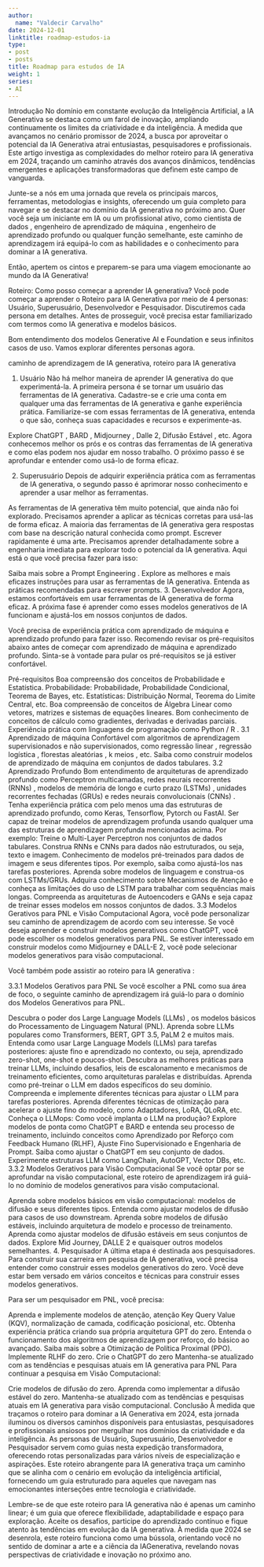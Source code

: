 ```yaml
---
author:
  name: "Valdecir Carvalho"
date: 2024-12-01
linktitle: roadmap-estudos-ia
type:
- post
- posts
title: Roadmap para estudos de IA
weight: 1
series:
- AI
---
```



Introdução
No domínio em constante evolução da Inteligência Artificial, a IA Generativa se destaca como um farol de inovação, ampliando continuamente os limites da criatividade e da inteligência. À medida que avançamos no cenário promissor de 2024, a busca por aproveitar o potencial da IA ​​Generativa atrai entusiastas, pesquisadores e profissionais. Este artigo investiga as complexidades do melhor roteiro para IA generativa em 2024, traçando um caminho através dos avanços dinâmicos, tendências emergentes e aplicações transformadoras que definem este campo de vanguarda.

Junte-se a nós em uma jornada que revela os principais marcos, ferramentas, metodologias e insights, oferecendo um guia completo para navegar e se destacar no domínio da IA ​​generativa no próximo ano. Quer você seja um iniciante em IA ou um profissional ativo, como cientista de dados , engenheiro de aprendizado de máquina , engenheiro de aprendizado profundo ou qualquer função semelhante, este caminho de aprendizagem irá equipá-lo com as habilidades e o conhecimento para dominar a IA generativa.



Então, apertem os cintos e preparem-se para uma viagem emocionante ao mundo da IA ​​Generativa!

Roteiro: Como posso começar a aprender IA generativa?
Você pode começar a aprender o Roteiro para IA Generativa por meio de 4 personas: Usuário, Superusuário, Desenvolvedor e Pesquisador. Discutiremos cada persona em detalhes. Antes de prosseguir, você precisa estar familiarizado com termos como IA generativa e modelos básicos.

Bom entendimento dos modelos Generative AI e Foundation e seus infinitos casos de uso.
Vamos explorar diferentes personas agora.


caminho de aprendizagem de IA generativa, roteiro para IA generativa
1. Usuário
Não há melhor maneira de aprender IA generativa do que experimentá-la. A primeira persona é se tornar um usuário das ferramentas de IA generativa. Cadastre-se e crie uma conta em qualquer uma das ferramentas de IA generativa e ganhe experiência prática. Familiarize-se com essas ferramentas de IA generativa, entenda o que são, conheça suas capacidades e recursos e experimente-as.

Explore ChatGPT , BARD , Midjourney , Dalle 2, Difusão Estável , etc.
Agora conhecemos melhor os prós e os contras das ferramentas de IA generativa e como elas podem nos ajudar em nosso trabalho. O próximo passo é se aprofundar e entender como usá-lo de forma eficaz.

2. Superusuário
Depois de adquirir experiência prática com as ferramentas de IA generativa, o segundo passo é aprimorar nosso conhecimento e aprender a usar melhor as ferramentas.

As ferramentas de IA generativa têm muito potencial, que ainda não foi explorado. Precisamos aprender a aplicar as técnicas corretas para usá-las de forma eficaz. A maioria das ferramentas de IA generativa gera respostas com base na descrição natural conhecida como prompt. Escrever rapidamente é uma arte. Precisamos aprender detalhadamente sobre a engenharia imediata para explorar todo o potencial da IA ​​generativa. Aqui está o que você precisa fazer para isso:

Saiba mais sobre a Prompt Engineering .
Explore as melhores e mais eficazes instruções para usar as ferramentas de IA generativa.
Entenda as práticas recomendadas para escrever prompts.
3. Desenvolvedor
Agora, estamos confortáveis ​​em usar ferramentas de IA generativa de forma eficaz. A próxima fase é aprender como esses modelos generativos de IA funcionam e ajustá-los em nossos conjuntos de dados.

Você precisa de experiência prática com aprendizado de máquina e aprendizado profundo para fazer isso. Recomendo revisar os pré-requisitos abaixo antes de começar com aprendizado de máquina e aprendizado profundo. Sinta-se à vontade para pular os pré-requisitos se já estiver confortável.

Pré-requisitos
Boa compreensão dos conceitos de Probabilidade e Estatística.
Probabilidade: Probabilidade, Probabilidade Condicional, Teorema de Bayes, etc.
Estatísticas: Distribuição Normal, Teorema do Limite Central, etc.
Boa compreensão de conceitos de Álgebra Linear como vetores, matrizes e sistemas de equações lineares.
Bom conhecimento de conceitos de cálculo como gradientes, derivadas e derivadas parciais.
Experiência prática com linguagens de programação como Python / R .
3.1 Aprendizado de máquina
Confortável com algoritmos de aprendizagem supervisionados e não supervisionados, como regressão linear , regressão logística , florestas aleatórias , k meios , etc.
Saiba como construir modelos de aprendizado de máquina em conjuntos de dados tabulares.
3.2 Aprendizado Profundo
Bom entendimento de arquiteturas de aprendizado profundo como Perceptron multicamadas, redes neurais recorrentes (RNNs) , modelos de memória de longo e curto prazo (LSTMs) , unidades recorrentes fechadas (GRUs) e redes neurais convolucionais (CNNs) .
Tenha experiência prática com pelo menos uma das estruturas de aprendizado profundo, como Keras, Tensorflow, Pytorch ou FastAI.
Ser capaz de treinar modelos de aprendizagem profunda usando qualquer uma das estruturas de aprendizagem profunda mencionadas acima. Por exemplo:
Treine o Multi-Layer Perceptron nos conjuntos de dados tabulares.
Construa RNNs e CNNs para dados não estruturados, ou seja, texto e imagem.
Conhecimento de modelos pré-treinados para dados de imagem e seus diferentes tipos. Por exemplo, saiba como ajustá-los nas tarefas posteriores.
Aprenda sobre modelos de linguagem e construa-os com LSTMs/GRUs.
Adquira conhecimento sobre Mecanismos de Atenção e conheça as limitações do uso de LSTM para trabalhar com sequências mais longas.
Compreenda as arquiteturas de Autoencoders e GANs e seja capaz de treinar esses modelos em nossos conjuntos de dados.
3.3 Modelos Gerativos para PNL e Visão Computacional
Agora, você pode personalizar seu caminho de aprendizagem de acordo com seu interesse. Se você deseja aprender e construir modelos generativos como ChatGPT, você pode escolher os modelos generativos para PNL. Se estiver interessado em construir modelos como Midjourney e DALL-E 2, você pode selecionar modelos generativos para visão computacional.

Você também pode assistir ao roteiro para IA generativa :


3.3.1 Modelos Gerativos para PNL
Se você escolher a PNL como sua área de foco, o seguinte caminho de aprendizagem irá guiá-lo para o domínio dos Modelos Generativos para PNL.

Descubra o poder dos Large Language Models (LLMs) , os modelos básicos do Processamento de Linguagem Natural (PNL).
Aprenda sobre LLMs populares como Transformers, BERT, GPT 3.5, PaLM 2 e muitos mais.
Entenda como usar Large Language Models (LLMs) para tarefas posteriores: ajuste fino e aprendizado no contexto, ou seja, aprendizado zero-shot, one-shot e poucos-shot.
Descubra as melhores práticas para treinar LLMs, incluindo desafios, leis de escalonamento e mecanismos de treinamento eficientes, como arquiteturas paralelas e distribuídas.
Aprenda como pré-treinar o LLM em dados específicos do seu domínio.
Compreenda e implemente diferentes técnicas para ajustar o LLM para tarefas posteriores.
Aprenda diferentes técnicas de otimização para acelerar o ajuste fino do modelo, como Adaptadores, LoRA, QLoRA, etc.
Conheça o LLMops: Como você implanta o LLM na produção?
Explore modelos de ponta como ChatGPT e BARD e entenda seu processo de treinamento, incluindo conceitos como Aprendizado por Reforço com Feedback Humano (RLHF), Ajuste Fino Supervisionado e Engenharia de Prompt.
Saiba como ajustar o ChatGPT em seu conjunto de dados.
Experimente estruturas LLM como LangChain, AutoGPT, Vector DBs, etc.
3.3.2 Modelos Gerativos para Visão Computacional
Se você optar por se aprofundar na visão computacional, este roteiro de aprendizagem irá guiá-lo no domínio de modelos generativos para visão computacional.

Aprenda sobre modelos básicos em visão computacional: modelos de difusão e seus diferentes tipos.
Entenda como ajustar modelos de difusão para casos de uso downstream.
Aprenda sobre modelos de difusão estáveis, incluindo arquitetura de modelo e processo de treinamento.
Aprenda como ajustar modelos de difusão estáveis ​​em seus conjuntos de dados.
Explore Mid Journey, DALLE 2 e quaisquer outros modelos semelhantes.
4. Pesquisador
A última etapa é destinada aos pesquisadores. Para construir sua carreira em pesquisa de IA generativa, você precisa entender como construir esses modelos generativos do zero. Você deve estar bem versado em vários conceitos e técnicas para construir esses modelos generativos.

Para ser um pesquisador em PNL, você precisa:

Aprenda e implemente modelos de atenção, atenção Key Query Value (KQV), normalização de camada, codificação posicional, etc.
Obtenha experiência prática criando sua própria arquitetura GPT do zero.
Entenda o funcionamento dos algoritmos de aprendizagem por reforço, do básico ao avançado.
Saiba mais sobre a Otimização de Política Proximal (PPO).
Implemente RLHF do zero.
Crie o ChatGPT do zero
Mantenha-se atualizado com as tendências e pesquisas atuais em IA generativa para PNL
Para continuar a pesquisa em Visão Computacional:

Crie modelos de difusão do zero.
Aprenda como implementar a difusão estável do zero.
Mantenha-se atualizado com as tendências e pesquisas atuais em IA generativa para visão computacional.
Conclusão
À medida que traçamos o roteiro para dominar a IA Generativa em 2024, esta jornada iluminou os diversos caminhos disponíveis para entusiastas, pesquisadores e profissionais ansiosos por mergulhar nos domínios da criatividade e da inteligência. As personas de Usuário, Superusuário, Desenvolvedor e Pesquisador servem como guias nesta expedição transformadora, oferecendo rotas personalizadas para vários níveis de especialização e aspirações. Este roteiro abrangente para IA generativa traça um caminho que se alinha com o cenário em evolução da inteligência artificial, fornecendo um guia estruturado para aqueles que navegam nas emocionantes interseções entre tecnologia e criatividade.

Lembre-se de que este roteiro para IA generativa não é apenas um caminho linear; é um guia que oferece flexibilidade, adaptabilidade e espaço para exploração. Aceite os desafios, participe do aprendizado contínuo e fique atento às tendências em evolução da IA ​​generativa. À medida que 2024 se desenrola, este roteiro funciona como uma bússola, orientando você no sentido de dominar a arte e a ciência da IA ​​Generativa, revelando novas perspectivas de criatividade e inovação no próximo ano.